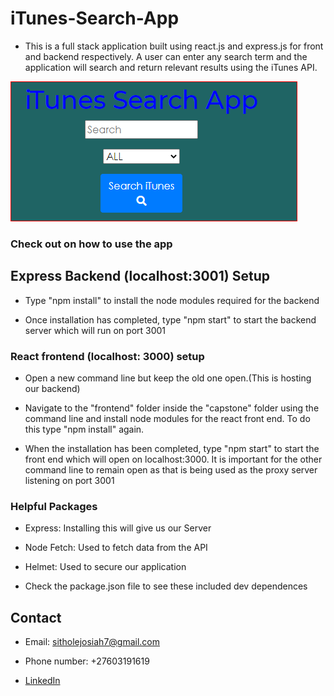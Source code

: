 # iTunes-Search-App

* This is a full stack application built using react.js and express.js for front and backend respectively. 
   A user can enter any search term and the application will search and return relevant results using the iTunes API.

 ![Screenshot](https://github.com/Josiah-Sithole/iTunes-Search-App/blob/main/screenshot/itunesSearchApp.PNG)

 ### Check out on how to use the app

 ## Express Backend (localhost:3001) Setup

   * Type "npm install" to install the node modules required for the backend

   * Once installation has completed, type "npm start" to start the backend server which will run on port 3001

### React frontend (localhost: 3000) setup

  * Open a new command line but keep the old one open.(This is hosting our backend)

  * Navigate to the "frontend" folder inside the "capstone" folder using the command line and 
    install node modules for the react front end. To do this type "npm install" again.

  * When the installation has been completed, type "npm start" to start the front end which will open on localhost:3000. 
    It is important for the other command line to remain open as that is being used as the proxy server listening on port 3001

### Helpful Packages

  * Express: Installing this will give us our Server

  * Node Fetch: Used to fetch data from the API

  * Helmet: Used to secure our application

  * Check the package.json file to see these included dev dependences 


 ## Contact

  * Email: sitholejosiah7@gmail.com
  
  * Phone number: +27603191619

  * [LinkedIn](https://www.linkedin.com/in/josiah-sithole-40480b222/)
